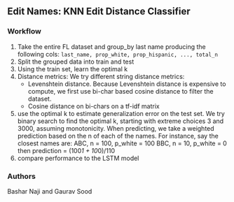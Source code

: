 ## Edit Names: KNN Edit Distance Classifier

### Workflow

1. Take the entire FL dataset and group_by last name producing the following cols: `last_name, prop_white, prop_hispanic, ..., total_n`
2. Split the grouped data into train and test
3. Using the train set, learn the optimal k
4. Distance metrics: We try different string distance metrics:
	* Levenshtein distance. Because Levenshtein distance is expensive to compute, we first use bi-char based cosine distance to filter the dataset. 
	* Cosine distance on bi-chars on a tf-idf matrix
5. use the optimal k to estimate generalization error on the test set. We try binary search to find the optimal k, starting with extreme choices 3 and 3000, assuming monotonicity. 
When predicting, we take a weighted prediction based on the n of each of the names. For instance, say the closest names are:
	ABC, n = 100, p_white = 100
	BBC, n = 10, p_white = 0
then prediction = (100*1 + 10*0)/110
6. compare performance to the LSTM model

### Authors

Bashar Naji and Gaurav Sood
